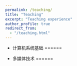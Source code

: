 ```yaml
---
permalink: /teaching/
title: "Teaching"
excerpt: "Teaching experience"
author_profile: true
redirect_from: 
  - "/teaching.html"
---
```



* 计算机系统基础
======

* 多媒体技术
======
